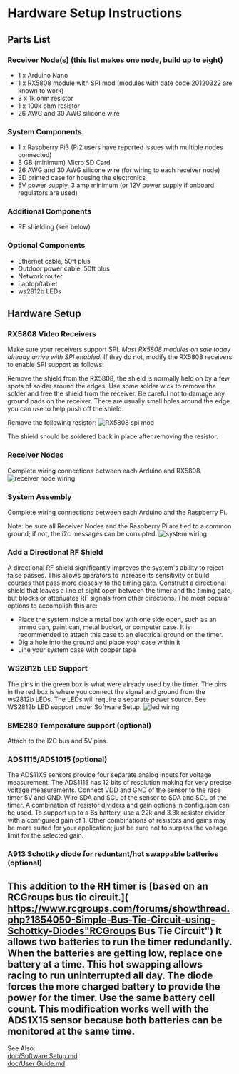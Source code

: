 # Hardware Setup Instructions

## Parts List

### Receiver Node(s) (this list makes one node, build up to eight)
* 1 x Arduino Nano
* 1 x RX5808 module with SPI mod (modules with date code 20120322 are known to work)
* 3 x 1k ohm resistor
* 1 x 100k ohm resistor
* 26 AWG and 30 AWG silicone wire

### System Components
* 1 x Raspberry Pi3 (Pi2 users have reported issues with multiple nodes connected)
* 8 GB (minimum) Micro SD Card
* 26 AWG and 30 AWG silicone wire (for wiring to each receiver node)
* 3D printed case for housing the electronics
* 5V power supply, 3 amp minimum (or 12V power supply if onboard regulators are used)

### Additional Components
* RF shielding (see below)

### Optional Components
* Ethernet cable, 50ft plus
* Outdoor power cable, 50ft plus
* Network router
* Laptop/tablet
* ws2812b LEDs

## Hardware Setup

### RX5808 Video Receivers
Make sure your receivers support SPI. *Most RX5808 modules on sale today already arrive with SPI enabled.* If they do not, modify the RX5808 receivers to enable SPI support as follows:

Remove the shield from the RX5808, the shield is normally held on by a few spots of solder around the edges. Use some solder wick to remove the solder and free the shield from the receiver. Be careful not to damage any ground pads on the receiver. There are usually small holes around the edge you can use to help push off the shield.

Remove the following resistor:
![RX5808 spi mod](img/rx5808-new-top.jpg)

The shield should be soldered back in place after removing the resistor.

### Receiver Nodes
Complete wiring connections between each Arduino and RX5808.
![receiver node wiring](img/Receivernode.png)


### System Assembly
Complete wiring connections between each Arduino and the Raspberry Pi.

Note: be sure all Receiver Nodes and the Raspberry Pi are tied to a common ground; if not, the i2c messages can be corrupted.
![system wiring](img/D5-i2c.png)

### Add a Directional RF Shield
A directional RF shield significantly improves the system's ability to reject false passes. This allows operators to increase its sensitivity or build courses that pass more closesly to the timing gate. Construct a directional shield that leaves a line of sight open between the timer and the timing gate, but blocks or attenuates RF signals from other directions. The most popular options to accomplish this are:
* Place the system inside a metal box with one side open, such as an ammo can, paint can, metal bucket, or computer case. It is recommended to attach this case to an electrical ground on the timer.
* Dig a hole into the ground and place your case within it
* Line your system case with copper tape

### WS2812b LED Support
The pins in the green box is what were already used by the timer. The pins in the red box is where you connect the signal and ground from the ws2812b LEDs.  The LEDs will require a separate power source. See WS2812b LED support under Software Setup.
![led wiring](img/GPIO.jpg)

### BME280 Temperature support (optional)
Attach to the I2C bus and 5V pins.

### ADS1115/ADS1015 (optional)
The ADS11X5 sensors provide four separate analog inputs for voltage measurement. The ADS1115 has 12 bits of resolution making for very precise voltage measurements. 
Connect VDD and GND of the sensor to the race timer 5V and GND. Wire SDA and SCL of the sensor to SDA and SCL of the timer. 
A combination of resistor dividers and gain options in config.json can be used. To support up to a 6s battery, use a 22k and 3.3k resistor divider with a configured gain of 1. 
Other combinations of resistors and gains may be more suited for your application; just be sure not to surpass the voltage limit for the selected gain.

### A913 Schottky diode for reduntant/hot swappable batteries (optional)
This addition to the RH timer is [based on an RCGroups bus tie circuit.]( https://www.rcgroups.com/forums/showthread.php?1854050-Simple-Bus-Tie-Circuit-using-Schottky-Diodes"RCGroups Bus Tie Circuit")
It allows two batteries to run the timer redundantly. When the batteries are getting low, replace one battery at a time. This hot swapping allows racing to run uninterrupted all day. 
The diode forces the more charged battery to provide the power for the timer. Use the same battery cell count.
This modification works well with the ADS1X15 sensor because both batteries can be monitored at the same time. 
-----------------------------

See Also:  
[doc/Software Setup.md](Software%20Setup.md)  
[doc/User Guide.md](User%20Guide.md)
